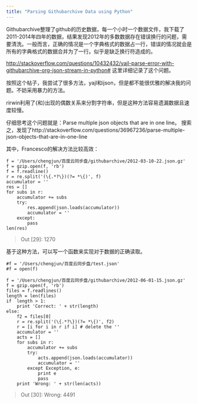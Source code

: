 ```yaml
---
title: "Parsing Githubarchive Data using Python"
---
```

<!--more-->

Githubarchive整理了github的历史数据，每一个小时一个数据文件，我下载了2011-2014年四年的数据，结果发现2012年的多数数据存在错误换行的问题，需要清洗。一般而言，正确的情况是一个字典格式的数据占一行，错误的情况就会是所有的字典格式的数据合并为了一行。似乎是缺乏换行符造成的。

http://stackoverflow.com/questions/10432432/yajl-parse-error-with-githubarchive-org-json-stream-in-python# 这里详细记录了这个问题。

按照这个帖子，我尝试了很多方法，yajl和ijson，但是都不能很优雅的解决我的问题。不妨采用暴力的方法。

rirwin利用了{和}出现的偶数关系来分割字符串，但是这种方法容易遗漏数据且速度较慢。

仔细思考这个问题就是：Parse multiple json objects that are in one line。 搜索之，发现了http://stackoverflow.com/questions/36967236/parse-multiple-json-objects-that-are-in-one-line

其中，Francesco的解决方法比较高效：

    f = '/Users/chengjun/百度云同步盘/githubarchive/2012-03-10-22.json.gz'
    f = gzip.open(f, 'rb')
    f = f.readline()
    r = re.split('(\{.*?\})(?= *\{)', f)
    accumulator = ''
    res = []
    for subs in r:
        accumulator += subs
        try:
            res.append(json.loads(accumulator))
            accumulator = ''
        except:
            pass
    len(res)

> Out [29]: 1270


基于这种方法，可以写一个函数来实现对于数据的正确读取。

    #f = '/Users/chengjun/百度云同步盘/test.json'
    #f = open(f)

    f = '/Users/chengjun/百度云同步盘/githubarchive/2012-06-01-15.json.gz'
    f = gzip.open(f, 'rb')
    files = f.readlines()
    length = len(files)
    if  length > 1:
        print 'Correct: ' + str(length)
    else:
        f2 = files[0]
        r = re.split('(\{.*?\})(?= *\{)', f2)
        r = [i for i in r if i] # delete the ''
        accumulator = ''
        acts = []
        for subs in r:
            accumulator += subs
            try:
                acts.append(json.loads(accumulator))
                accumulator = ''
            except Exception, e:
                print e
                pass
        print 'Wrong: ' + str(len(acts))

  > Out [30]: Wrong: 4491
